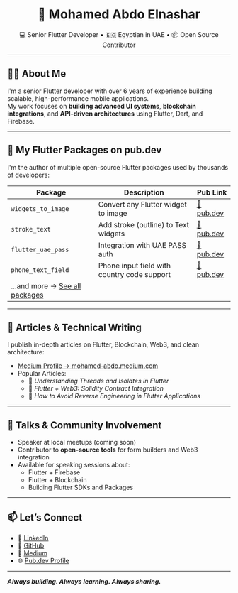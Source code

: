 <h1 align="center">👋 Mohamed Abdo Elnashar</h1>

<p align="center">
  💻 Senior Flutter Developer • 🇪🇬 Egyptian in UAE • 📦 Open Source Contributor
</p>

---

## 👨‍💻 About Me

I'm a senior Flutter developer with over 6 years of experience building scalable, high-performance mobile applications.  
My work focuses on **building advanced UI systems**, **blockchain integrations**, and **API-driven architectures** using Flutter, Dart, and Firebase.

---

## 🚀 My Flutter Packages on pub.dev

I'm the author of multiple open-source Flutter packages used by thousands of developers:

| Package | Description | Pub Link |
|--------|-------------|----------|
| `widgets_to_image` | Convert any Flutter widget to image | [🔗 pub.dev](https://pub.dev/packages/widgets_to_image) |
| `stroke_text` | Add stroke (outline) to Text widgets | [🔗 pub.dev](https://pub.dev/packages/stroke_text) |
| `flutter_uae_pass` | Integration with UAE PASS auth | [🔗 pub.dev](https://pub.dev/packages/flutter_uae_pass) |
| `phone_text_field` | Phone input field with country code support | [🔗 pub.dev](https://pub.dev/packages/phone_text_field) |
| ...and more → [See all packages](https://pub.dev/publishers/mohamed-abdo.com/packages) |

---

## 🧠 Articles & Technical Writing

I publish in-depth articles on Flutter, Blockchain, Web3, and clean architecture:
- [Medium Profile → mohamed-abdo.medium.com](https://mohamed-abdo.medium.com)
- Popular Articles:
  - 📄 *Understanding Threads and Isolates in Flutter*
  - 📄 *Flutter + Web3: Solidity Contract Integration*
  - 📄 *How to Avoid Reverse Engineering in Flutter Applications*

---

## 🎤 Talks & Community Involvement

- Speaker at local meetups (coming soon)
- Contributor to **open-source tools** for form builders and Web3 integration
- Available for speaking sessions about:
  - Flutter + Firebase
  - Flutter + Blockchain
  - Building Flutter SDKs and Packages

---

## 📫 Let’s Connect

- 💼 [LinkedIn](https://www.linkedin.com/in/mohamed-abdo95/)
- 🐙 [GitHub](https://github.com/MohamedAbd0)
- 📝 [Medium](https://mohamed-abdo.medium.com/)
- 🌐 [Pub.dev Profile](https://pub.dev/publishers/mohamed-abdo.com/packages)

---

_**Always building. Always learning. Always sharing.**_
